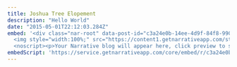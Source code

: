 ```yaml
---
title: Joshua Tree Elopement
description: "Hello World"
date: "2015-05-01T22:12:03.284Z"
embed: '<div class="nar-root" data-post-id="c3a24e0b-14ee-4d9f-84f8-990ff0670654" style="p {text-align:center;opacity: 0.0;animation: nara 0s ease-in 2s forwards;}@keyframes nara {to {opacity: 1.0;}}" >
  <img style="width:100%;" src="https://content1.getnarrativeapp.com/static/c3a24e0b-14ee-4d9f-84f8-990ff0670654/featured.jpg">
  <noscript><p>Your Narrative blog will appear here, click preview to see it live.<br>For any issues click <a href="https://help.narrative.so/i/j">here</a></p></noscript>'
embedScript: 'https://service.getnarrativeapp.com/core/embed/r/c3a24e0b-14ee-4d9f-84f8-990ff0670654.js'
---
```

